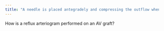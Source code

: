 ```yaml
---
title: "A needle is placed antegradely and compressing the outflow when injecting contrast ==&gt; antegrade access and outflow occlusion"
---
```

How is a reflux arteriogram performed on an AV graft?

